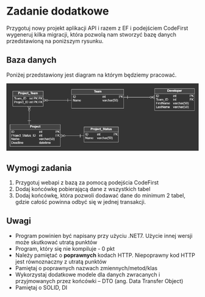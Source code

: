 # Zadanie dodatkowe

Przygotuj nowy projekt aplikacji API i razem z EF i podejściem CodeFirst wygeneruj kilka migracji, która pozwolą nam stworzyć bazę danych przedstawioną na poniższym rysunku.

## Baza danych

Poniżej przedstawiony jest diagram na którym będziemy pracować.

![alt text](./Data/cw7DatabaseERD.PNG "Title")

## Wymogi zadania

1. Przygotuj webapi z bazą za pomocą podejścia CodeFirst
2. Dodaj końcówkę pobierającą dane z wszystkich tabel
3. Dodaj końcówkę, która pozwoli dodawać dane do minimum 2 tabel, gdzie całość powinna odbyć się w jednej transakcji.

## Uwagi

- Program powinien być napisany przy użyciu .NET7. Użycie innej wersji może skutkować utratą punktów
- Program, który się nie kompiluje - 0 pkt
- Należy pamiętać o **poprawnych** kodach HTTP. Niepoprawny kod HTTP jest równoznaczny z utratą punktów
- Pamiętaj o poprawnych nazwach zmiennych/metod/klas
- Wykorzystaj dodatkowe modele dla danych zwracanych i przyjmowanych przez
  końcówki – DTO (ang. Data Transfer Object)
- Pamiętaj o SOLID, DI
